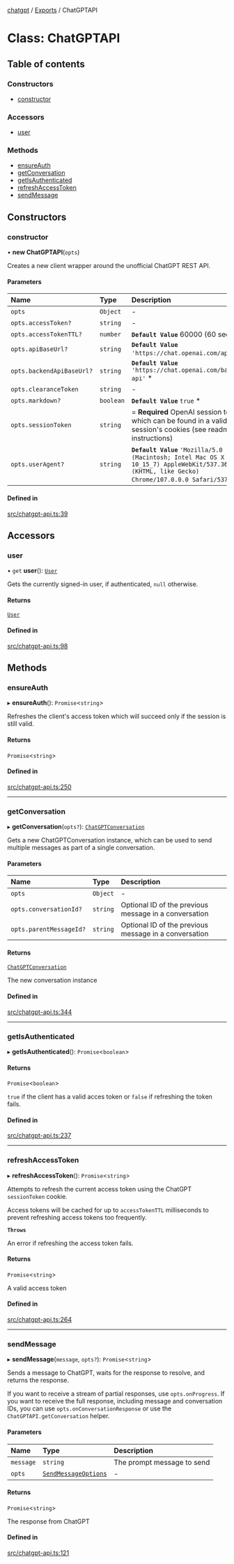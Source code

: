 [chatgpt](../readme.md) / [Exports](../modules.md) / ChatGPTAPI

# Class: ChatGPTAPI

## Table of contents

### Constructors

- [constructor](ChatGPTAPI.md#constructor)

### Accessors

- [user](ChatGPTAPI.md#user)

### Methods

- [ensureAuth](ChatGPTAPI.md#ensureauth)
- [getConversation](ChatGPTAPI.md#getconversation)
- [getIsAuthenticated](ChatGPTAPI.md#getisauthenticated)
- [refreshAccessToken](ChatGPTAPI.md#refreshaccesstoken)
- [sendMessage](ChatGPTAPI.md#sendmessage)

## Constructors

### constructor

• **new ChatGPTAPI**(`opts`)

Creates a new client wrapper around the unofficial ChatGPT REST API.

#### Parameters

| Name | Type | Description |
| :------ | :------ | :------ |
| `opts` | `Object` | - |
| `opts.accessToken?` | `string` | - |
| `opts.accessTokenTTL?` | `number` | **`Default Value`**  60000 (60 seconds) |
| `opts.apiBaseUrl?` | `string` | **`Default Value`**  `'https://chat.openai.com/api'` * |
| `opts.backendApiBaseUrl?` | `string` | **`Default Value`**  `'https://chat.openai.com/backend-api'` * |
| `opts.clearanceToken` | `string` | - |
| `opts.markdown?` | `boolean` | **`Default Value`**  `true` * |
| `opts.sessionToken` | `string` | = **Required** OpenAI session token which can be found in a valid session's cookies (see readme for instructions) |
| `opts.userAgent?` | `string` | **`Default Value`**  `'Mozilla/5.0 (Macintosh; Intel Mac OS X 10_15_7) AppleWebKit/537.36 (KHTML, like Gecko) Chrome/107.0.0.0 Safari/537.36'` * |

#### Defined in

[src/chatgpt-api.ts:39](https://github.com/transitive-bullshit/chatgpt-api/blob/8e1cde4/src/chatgpt-api.ts#L39)

## Accessors

### user

• `get` **user**(): [`User`](../modules.md#user)

Gets the currently signed-in user, if authenticated, `null` otherwise.

#### Returns

[`User`](../modules.md#user)

#### Defined in

[src/chatgpt-api.ts:98](https://github.com/transitive-bullshit/chatgpt-api/blob/8e1cde4/src/chatgpt-api.ts#L98)

## Methods

### ensureAuth

▸ **ensureAuth**(): `Promise`<`string`\>

Refreshes the client's access token which will succeed only if the session
is still valid.

#### Returns

`Promise`<`string`\>

#### Defined in

[src/chatgpt-api.ts:250](https://github.com/transitive-bullshit/chatgpt-api/blob/8e1cde4/src/chatgpt-api.ts#L250)

___

### getConversation

▸ **getConversation**(`opts?`): [`ChatGPTConversation`](ChatGPTConversation.md)

Gets a new ChatGPTConversation instance, which can be used to send multiple
messages as part of a single conversation.

#### Parameters

| Name | Type | Description |
| :------ | :------ | :------ |
| `opts` | `Object` | - |
| `opts.conversationId?` | `string` | Optional ID of the previous message in a conversation |
| `opts.parentMessageId?` | `string` | Optional ID of the previous message in a conversation |

#### Returns

[`ChatGPTConversation`](ChatGPTConversation.md)

The new conversation instance

#### Defined in

[src/chatgpt-api.ts:344](https://github.com/transitive-bullshit/chatgpt-api/blob/8e1cde4/src/chatgpt-api.ts#L344)

___

### getIsAuthenticated

▸ **getIsAuthenticated**(): `Promise`<`boolean`\>

#### Returns

`Promise`<`boolean`\>

`true` if the client has a valid acces token or `false` if refreshing
the token fails.

#### Defined in

[src/chatgpt-api.ts:237](https://github.com/transitive-bullshit/chatgpt-api/blob/8e1cde4/src/chatgpt-api.ts#L237)

___

### refreshAccessToken

▸ **refreshAccessToken**(): `Promise`<`string`\>

Attempts to refresh the current access token using the ChatGPT
`sessionToken` cookie.

Access tokens will be cached for up to `accessTokenTTL` milliseconds to
prevent refreshing access tokens too frequently.

**`Throws`**

An error if refreshing the access token fails.

#### Returns

`Promise`<`string`\>

A valid access token

#### Defined in

[src/chatgpt-api.ts:264](https://github.com/transitive-bullshit/chatgpt-api/blob/8e1cde4/src/chatgpt-api.ts#L264)

___

### sendMessage

▸ **sendMessage**(`message`, `opts?`): `Promise`<`string`\>

Sends a message to ChatGPT, waits for the response to resolve, and returns
the response.

If you want to receive a stream of partial responses, use `opts.onProgress`.
If you want to receive the full response, including message and conversation IDs,
you can use `opts.onConversationResponse` or use the `ChatGPTAPI.getConversation`
helper.

#### Parameters

| Name | Type | Description |
| :------ | :------ | :------ |
| `message` | `string` | The prompt message to send |
| `opts` | [`SendMessageOptions`](../modules.md#sendmessageoptions) | - |

#### Returns

`Promise`<`string`\>

The response from ChatGPT

#### Defined in

[src/chatgpt-api.ts:121](https://github.com/transitive-bullshit/chatgpt-api/blob/8e1cde4/src/chatgpt-api.ts#L121)
